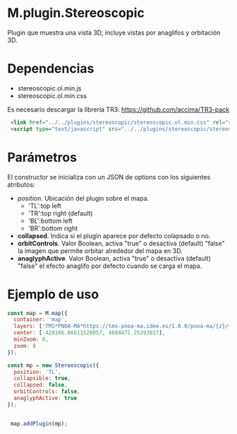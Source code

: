 # M.plugin.Stereoscopic

Plugin que muestra una vista 3D, incluye vistas por anaglifos y orbitación 3D.

# Dependencias

- stereoscopic.ol.min.js
- stereoscopic.ol.min.css

Es necesario descargar la librería TR3: https://github.com/accima/TR3-pack

```html
 <link href="../../plugins/stereoscopic/stereoscopic.ol.min.css" rel="stylesheet" />
 <script type="text/javascript" src="../../plugins/stereoscopic/stereoscopic.ol.min.js"></script>
```

# Parámetros

El constructor se inicializa con un JSON de options con los siguientes atributos:

- *position*.  Ubicación del plugin sobre el mapa.
  - 'TL':top left
  - 'TR':top right (default)
  - 'BL':bottom left
  - 'BR':bottom right
- **collapsed**. Indica si el plugin aparece por defecto colapsado o no.
- **orbitControls**. Valor Boolean, activa "true" o desactiva (default) "false" la imagen que permite orbitar alrededor del mapa en 3D.
- **anaglyphActive**. Valor Boolean, activa "true" o desactiva (default) "false" el efecto anaglifo por defecto cuando se carga el mapa.


# Ejemplo de uso

```javascript
const map = M.map({
  container: 'map',
  layers: ['TMS*PNOA-MA*https://tms-pnoa-ma.idee.es/1.0.0/pnoa-ma/{z}/{x}/{-y}.jpeg*true*false*19'],
  center: [-428106.86611520057, 4884472.25393817],
  minZoom: 8,
  zoom: 8
});

const mp = new Stereoscopic({
  position: 'TL',
  collapsible: true,
  collapsed: false,
  orbitControls: false,
  anaglyphActive: true
});


 map.addPlugin(mp);
```
